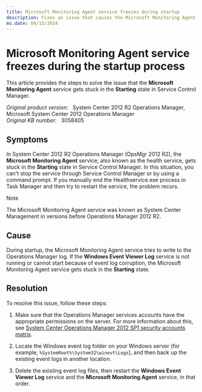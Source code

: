 ```yaml
---
title: Microsoft Monitoring Agent service freezes during startup
description: Fixes an issue that causes the Microsoft Monitoring Agent service to hang in the Starting state.
ms.date: 04/15/2024
---
```

# Microsoft Monitoring Agent service freezes during the startup process

This article provides the steps to solve the issue that the **Microsoft Monitoring Agent** service gets stuck in the **Starting** state in Service Control Manager.

_Original product version:_ &nbsp; System Center 2012 R2 Operations Manager, Microsoft System Center 2012 Operations Manager  
_Original KB number:_ &nbsp; 3058405

## Symptoms

In System Center 2012 R2 Operations Manager (OpsMgr 2012 R2), the **Microsoft Monitoring Agent** service, also known as the health service, gets stuck in the **Starting** state in Service Control Manager. In this situation, you can't stop the service through Service Control Manager or by using a command prompt. If you manually end the Healthservice.exe process in Task Manager and then try to restart the service, the problem recurs.

> [!NOTE]
> The Microsoft Monitoring Agent service was known as System Center Management in versions before Operations Manager 2012 R2.

## Cause

During startup, the Microsoft Monitoring Agent service tries to write to the Operations Manager log. If the **Windows Event Viewer Log** service is not running or cannot start because of event log corruption, the Microsoft Monitoring Agent service gets stuck in the **Starting** state.

## Resolution

To resolve this issue, follow these steps:

1. Make sure that the Operations Manager services accounts have the appropriate permissions on the server. For more information about this, see [System Center Operations Manager 2012 SP1 security accounts matrix](/archive/blogs/scarrilho/scom-2012-sp1-security-accounts-matrix).

2. Locate the Windows event log folder on your Windows server (for example, `%SystemRoot%\System32\winevt\Logs`), and then back up the existing event logs in another location.

3. Delete the existing event log files, then restart the **Windows Event Viewer Log** service and the **Microsoft Monitoring Agent** service, in that order.
